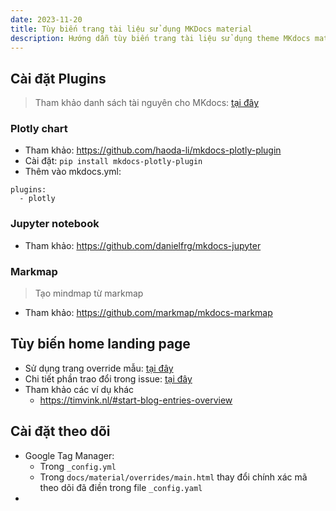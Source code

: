 ```yaml
---
date: 2023-11-20
title: Tùy biến trang tài liệu sử dụng MKDocs material
description: Hướng dẫn tùy biến trang tài liệu sử dụng theme MKdocs material chi tiết.
---
```

## Cài đặt Plugins
> Tham khảo danh sách tài nguyên cho MKdocs: [tại đây](https://github.com/mkdocs/catalog)
### Plotly chart
- Tham khảo: https://github.com/haoda-li/mkdocs-plotly-plugin
- Cài đặt: `pip install mkdocs-plotly-plugin`
- Thêm vào mkdocs.yml: 
```
plugins:
  - plotly
```

### Jupyter notebook
- Tham khảo: https://github.com/danielfrg/mkdocs-jupyter
### Markmap
> Tạo mindmap từ markmap
- Tham khảo: https://github.com/markmap/mkdocs-markmap
## Tùy biến home landing page
- Sử dụng trang override mẫu: [tại đây](https://github.com/binbashar/le-ref-architecture-doc/blob/master/material/overrides/home.html)
- Chi tiết phần trao đổi trong issue: [tại đây](https://github.com/squidfunk/mkdocs-material/issues/1996)
- Tham khảo các ví dụ khác
	- https://timvink.nl/#start-blog-entries-overview

## Cài đặt theo dõi
- Google Tag Manager:
	- Trong `_config.yml`
	- Trong `docs/material/overrides/main.html` thay đổi chính xác mã theo dõi đã điền trong file `_config.yaml`
- 